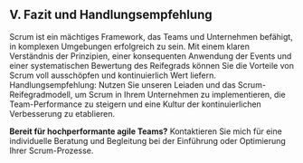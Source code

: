 ## V. Fazit und Handlungsempfehlung

Scrum ist ein mächtiges Framework, das Teams und Unternehmen befähigt, in komplexen Umgebungen erfolgreich zu sein. Mit einem klaren Verständnis der Prinzipien, einer konsequenten Anwendung der Events und einer systematischen Bewertung des Reifegrads können Sie die Vorteile von Scrum voll ausschöpfen und kontinuierlich Wert liefern. Handlungsempfehlung: Nutzen Sie unseren Leiaden und das Scrum-Reifegradmodell, um Scrum in Ihrem Unternehmen zu implementieren, die Team-Performance zu steigern und eine Kultur der kontinuierlichen Verbesserung zu etablieren.

**Bereit für hochperformante agile Teams?** Kontaktieren Sie mich für eine individuelle Beratung und Begleitung bei der Einführung oder Optimierung Ihrer Scrum-Prozesse.